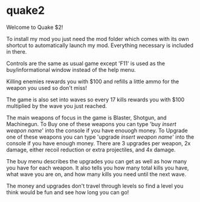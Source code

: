 # quake2
Welcome to Quake $2!

To install my mod you just need the mod folder which comes with its own shortcut to automatically launch my mod. Everything necessary is included in there.

Controls are the same as usual game except 'F11' is used as the buy/informational window instead of the help menu.

Killing enemies rewards you with $100 and refills a little ammo for the weapon you used so don't miss!

The game is also set into waves so every 17 kills rewards you with $100 multiplied by the wave you just reached.

The main weapons of focus in the game is Blaster, Shotgun, and Machinegun.
To Buy one of these weapons you can type 'buy *insert weapon name*' into the console if you have enouogh money.
To Upgrade one of these weapons you can type 'upgrade *insert weapon name*' into the console if you have enough money.
There are 3 upgrades per weapon, 2x damage, either recoil reduction or extra projectiles, and 4x damage.

The buy menu describes the upgrades you can get as well as how many you have for each weapon.
It also tells you how many total kills you have, what wave you are on, and how many kills you need until the next wave.

The money and upgrades don't travel through levels so find a level you think would be fun and see how long you can go!
